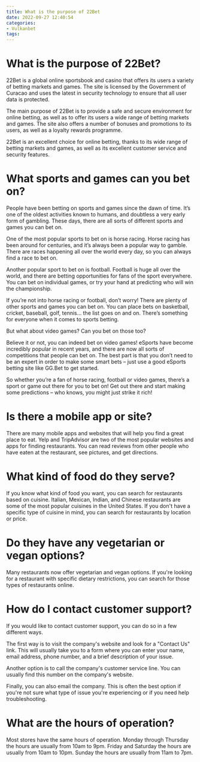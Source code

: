 ```yaml
---
title: What is the purpose of 22Bet
date: 2022-09-27 12:40:54
categories:
- Vulkanbet
tags:
---
```



#  What is the purpose of 22Bet?

22Bet is a global online sportsbook and casino that offers its users a variety of betting markets and games. The site is licensed by the Government of Curacao and uses the latest in security technology to ensure that all user data is protected.

The main purpose of 22Bet is to provide a safe and secure environment for online betting, as well as to offer its users a wide range of betting markets and games. The site also offers a number of bonuses and promotions to its users, as well as a loyalty rewards programme.

22Bet is an excellent choice for online betting, thanks to its wide range of betting markets and games, as well as its excellent customer service and security features.

#  What sports and games can you bet on?

People have been betting on sports and games since the dawn of time. It’s one of the oldest activities known to humans, and doubtless a very early form of gambling. These days, there are all sorts of different sports and games you can bet on.

One of the most popular sports to bet on is horse racing. Horse racing has been around for centuries, and it’s always been a popular way to gamble. There are races happening all over the world every day, so you can always find a race to bet on.

Another popular sport to bet on is football. Football is huge all over the world, and there are betting opportunities for fans of the sport everywhere. You can bet on individual games, or try your hand at predicting who will win the championship.

If you’re not into horse racing or football, don’t worry! There are plenty of other sports and games you can bet on. You can place bets on basketball, cricket, baseball, golf, tennis… the list goes on and on. There’s something for everyone when it comes to sports betting.

But what about video games? Can you bet on those too?

Believe it or not, you can indeed bet on video games! eSports have become incredibly popular in recent years, and there are now all sorts of competitions that people can bet on. The best part is that you don’t need to be an expert in order to make some smart bets – just use a good eSports betting site like GG.Bet to get started.

So whether you’re a fan of horse racing, football or video games, there’s a sport or game out there for you to bet on! Get out there and start making some predictions – who knows, you might just strike it rich!

#  Is there a mobile app or site?

There are many mobile apps and websites that will help you find a great place to eat. Yelp and TripAdvisor are two of the most popular websites and apps for finding restaurants. You can read reviews from other people who have eaten at the restaurant, see pictures, and get directions.

# What kind of food do they serve?

If you know what kind of food you want, you can search for restaurants based on cuisine. Italian, Mexican, Indian, and Chinese restaurants are some of the most popular cuisines in the United States. If you don't have a specific type of cuisine in mind, you can search for restaurants by location or price.

# Do they have any vegetarian or vegan options?

Many restaurants now offer vegetarian and vegan options. If you're looking for a restaurant with specific dietary restrictions, you can search for those types of restaurants online.

#  How do I contact customer support?

If you would like to contact customer support, you can do so in a few different ways.

The first way is to visit the company's website and look for a "Contact Us" link. This will usually take you to a form where you can enter your name, email address, phone number, and a brief description of your issue.

Another option is to call the company's customer service line. You can usually find this number on the company's website.

Finally, you can also email the company. This is often the best option if you're not sure what type of issue you're experiencing or if you need help troubleshooting.

#  What are the hours of operation?

Most stores have the same hours of operation. Monday through Thursday the hours are usually from 10am to 9pm. Friday and Saturday the hours are usually from 10am to 10pm. Sunday the hours are usually from 11am to 7pm.